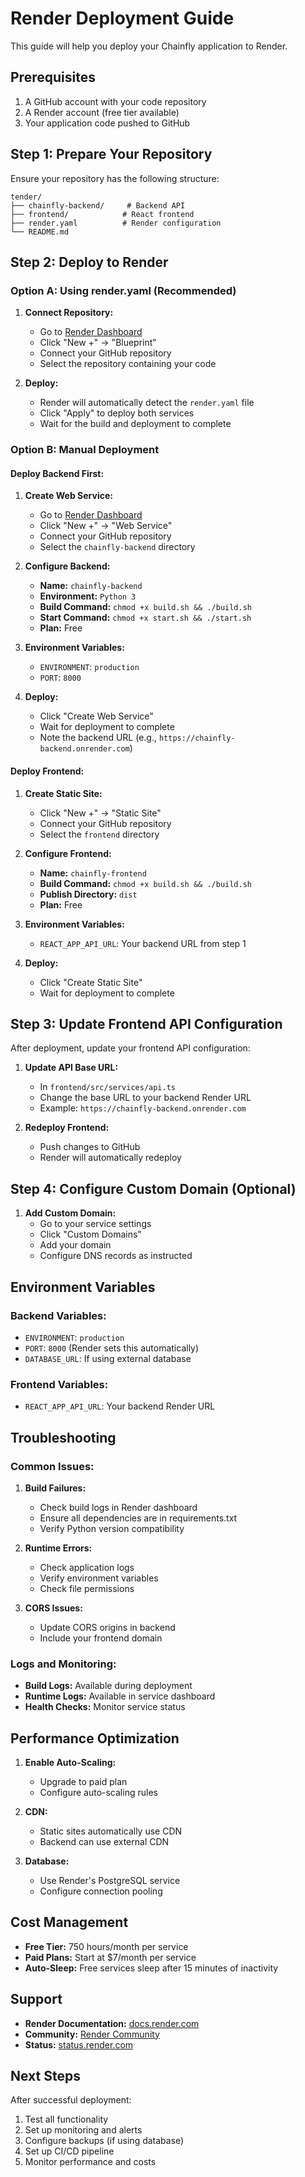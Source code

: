 # Render Deployment Guide

This guide will help you deploy your Chainfly application to Render.

## Prerequisites

1. A GitHub account with your code repository
2. A Render account (free tier available)
3. Your application code pushed to GitHub

## Step 1: Prepare Your Repository

Ensure your repository has the following structure:
```
tender/
├── chainfly-backend/     # Backend API
├── frontend/            # React frontend
├── render.yaml          # Render configuration
└── README.md
```

## Step 2: Deploy to Render

### Option A: Using render.yaml (Recommended)

1. **Connect Repository:**
   - Go to [Render Dashboard](https://dashboard.render.com/)
   - Click "New +" → "Blueprint"
   - Connect your GitHub repository
   - Select the repository containing your code

2. **Deploy:**
   - Render will automatically detect the `render.yaml` file
   - Click "Apply" to deploy both services
   - Wait for the build and deployment to complete

### Option B: Manual Deployment

#### Deploy Backend First:

1. **Create Web Service:**
   - Go to [Render Dashboard](https://dashboard.render.com/)
   - Click "New +" → "Web Service"
   - Connect your GitHub repository
   - Select the `chainfly-backend` directory

2. **Configure Backend:**
   - **Name:** `chainfly-backend`
   - **Environment:** `Python 3`
   - **Build Command:** `chmod +x build.sh && ./build.sh`
   - **Start Command:** `chmod +x start.sh && ./start.sh`
   - **Plan:** Free

3. **Environment Variables:**
   - `ENVIRONMENT`: `production`
   - `PORT`: `8000`

4. **Deploy:**
   - Click "Create Web Service"
   - Wait for deployment to complete
   - Note the backend URL (e.g., `https://chainfly-backend.onrender.com`)

#### Deploy Frontend:

1. **Create Static Site:**
   - Click "New +" → "Static Site"
   - Connect your GitHub repository
   - Select the `frontend` directory

2. **Configure Frontend:**
   - **Name:** `chainfly-frontend`
   - **Build Command:** `chmod +x build.sh && ./build.sh`
   - **Publish Directory:** `dist`
   - **Plan:** Free

3. **Environment Variables:**
   - `REACT_APP_API_URL`: Your backend URL from step 1

4. **Deploy:**
   - Click "Create Static Site"
   - Wait for deployment to complete

## Step 3: Update Frontend API Configuration

After deployment, update your frontend API configuration:

1. **Update API Base URL:**
   - In `frontend/src/services/api.ts`
   - Change the base URL to your backend Render URL
   - Example: `https://chainfly-backend.onrender.com`

2. **Redeploy Frontend:**
   - Push changes to GitHub
   - Render will automatically redeploy

## Step 4: Configure Custom Domain (Optional)

1. **Add Custom Domain:**
   - Go to your service settings
   - Click "Custom Domains"
   - Add your domain
   - Configure DNS records as instructed

## Environment Variables

### Backend Variables:
- `ENVIRONMENT`: `production`
- `PORT`: `8000` (Render sets this automatically)
- `DATABASE_URL`: If using external database

### Frontend Variables:
- `REACT_APP_API_URL`: Your backend Render URL

## Troubleshooting

### Common Issues:

1. **Build Failures:**
   - Check build logs in Render dashboard
   - Ensure all dependencies are in requirements.txt
   - Verify Python version compatibility

2. **Runtime Errors:**
   - Check application logs
   - Verify environment variables
   - Check file permissions

3. **CORS Issues:**
   - Update CORS origins in backend
   - Include your frontend domain

### Logs and Monitoring:

- **Build Logs:** Available during deployment
- **Runtime Logs:** Available in service dashboard
- **Health Checks:** Monitor service status

## Performance Optimization

1. **Enable Auto-Scaling:**
   - Upgrade to paid plan
   - Configure auto-scaling rules

2. **CDN:**
   - Static sites automatically use CDN
   - Backend can use external CDN

3. **Database:**
   - Use Render's PostgreSQL service
   - Configure connection pooling

## Cost Management

- **Free Tier:** 750 hours/month per service
- **Paid Plans:** Start at $7/month per service
- **Auto-Sleep:** Free services sleep after 15 minutes of inactivity

## Support

- **Render Documentation:** [docs.render.com](https://docs.render.com/)
- **Community:** [Render Community](https://community.render.com/)
- **Status:** [status.render.com](https://status.render.com/)

## Next Steps

After successful deployment:

1. Test all functionality
2. Set up monitoring and alerts
3. Configure backups (if using database)
4. Set up CI/CD pipeline
5. Monitor performance and costs 